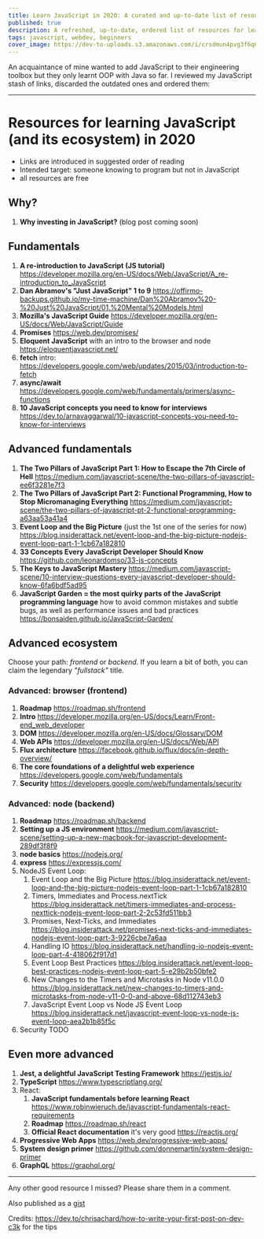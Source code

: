 ```yaml
---
title: Learn JavaScript in 2020: A curated and up-to-date list of resources
published: true
description: A refreshed, up-to-date, ordered list of resources for learning JavaScript in 2020
tags: javascript, webdev, beginners
cover_image: https://dev-to-uploads.s3.amazonaws.com/i/crsdmun4pvg3f6q6n1ul.png
---
```


An acquaintance of mine wanted to add JavaScript to their engineering toolbox but they only learnt OOP with Java so far. I reviewed my JavaScript stash of links, discarded the outdated ones and ordered them:

---

# Resources for learning JavaScript (and its ecosystem) in 2020

-  Links are introduced in suggested order of reading
-  Intended target: someone knowing to program but not in JavaScript
-  all resources are free

## Why?

1. **Why investing in JavaScript?** (blog post coming soon)

## Fundamentals

1. **A re-introduction to JavaScript (JS tutorial)** https://developer.mozilla.org/en-US/docs/Web/JavaScript/A_re-introduction_to_JavaScript
1. **Dan Abramov's "Just JavaScript" 1 to 9** https://offirmo-backups.github.io/my-time-machine/Dan%20Abramov%20-%20Just%20JavaScript/01.%20Mental%20Models.html
1. **Mozilla's JavaScript Guide** https://developer.mozilla.org/en-US/docs/Web/JavaScript/Guide
1. **Promises** https://web.dev/promises/
1. **Eloquent JavaScript** with an intro to the browser and node https://eloquentjavascript.net/
1. **fetch** intro: https://developers.google.com/web/updates/2015/03/introduction-to-fetch
1. **async/await** https://developers.google.com/web/fundamentals/primers/async-functions
1. **10 JavaScript concepts you need to know for interviews** https://dev.to/arnavaggarwal/10-javascript-concepts-you-need-to-know-for-interviews

## Advanced fundamentals

1. **The Two Pillars of JavaScript Part 1: How to Escape the 7th Circle of Hell** https://medium.com/javascript-scene/the-two-pillars-of-javascript-ee6f3281e7f3
1. **The Two Pillars of JavaScript Part 2: Functional Programming, How to Stop Micromanaging Everything** https://medium.com/javascript-scene/the-two-pillars-of-javascript-pt-2-functional-programming-a63aa53a41a4
1. **Event Loop and the Big Picture** (just the 1st one of the series for now) https://blog.insiderattack.net/event-loop-and-the-big-picture-nodejs-event-loop-part-1-1cb67a182810
1. **33 Concepts Every JavaScript Developer Should Know** https://github.com/leonardomso/33-js-concepts
1. **The Keys to JavaScript Mastery** https://medium.com/javascript-scene/10-interview-questions-every-javascript-developer-should-know-6fa6bdf5ad95
1. **JavaScript Garden = the most quirky parts of the JavaScript programming language** how to avoid common mistakes and subtle bugs, as well as performance issues and bad practices https://bonsaiden.github.io/JavaScript-Garden/

## Advanced ecosystem

Choose your path: _frontend_ or _backend_. If you learn a bit of both, you can claim the legendary _"fullstack"_ title.

### Advanced: browser (frontend)

1. **Roadmap** https://roadmap.sh/frontend
1. **Intro** https://developer.mozilla.org/en-US/docs/Learn/Front-end_web_developer
1. **DOM** https://developer.mozilla.org/en-US/docs/Glossary/DOM
1. **Web APIs** https://developer.mozilla.org/en-US/docs/Web/API
1. **Flux architecture** https://facebook.github.io/flux/docs/in-depth-overview/
1. **The core foundations of a delightful web experience** https://developers.google.com/web/fundamentals
1. **Security** https://developers.google.com/web/fundamentals/security

### Advanced: node (backend)

1. **Roadmap** https://roadmap.sh/backend
1. **Setting up a JS environment** https://medium.com/javascript-scene/setting-up-a-new-macbook-for-javascript-development-289df3f8f9
1. **node basics** https://nodejs.org/
1. **express** https://expressjs.com/
1. NodeJS Event Loop:
   1. Event Loop and the Big Picture https://blog.insiderattack.net/event-loop-and-the-big-picture-nodejs-event-loop-part-1-1cb67a182810
   1. Timers, Immediates and Process.nextTick https://blog.insiderattack.net/timers-immediates-and-process-nexttick-nodejs-event-loop-part-2-2c53fd511bb3
   1. Promises, Next-Ticks, and Immediates https://blog.insiderattack.net/promises-next-ticks-and-immediates-nodejs-event-loop-part-3-9226cbe7a6aa
   1. Handling IO https://blog.insiderattack.net/handling-io-nodejs-event-loop-part-4-418062f917d1
   1. Event Loop Best Practices https://blog.insiderattack.net/event-loop-best-practices-nodejs-event-loop-part-5-e29b2b50bfe2
   1. New Changes to the Timers and Microtasks in Node v11.0.0 https://blog.insiderattack.net/new-changes-to-timers-and-microtasks-from-node-v11-0-0-and-above-68d112743eb3
   1. JavaScript Event Loop vs Node JS Event Loop https://blog.insiderattack.net/javascript-event-loop-vs-node-js-event-loop-aea2b1b85f5c
1. Security TODO

## Even more advanced

1. **Jest, a delightful JavaScript Testing Framework** https://jestjs.io/
1. **TypeScript** https://www.typescriptlang.org/
1. React:
   1. **JavaScript fundamentals before learning React** https://www.robinwieruch.de/javascript-fundamentals-react-requirements
   1. **Roadmap** https://roadmap.sh/react
   1. **Official React documentation** it's very good https://reactjs.org/
1. **Progressive Web Apps** https://web.dev/progressive-web-apps/
1. **System design primer** https://github.com/donnemartin/system-design-primer
1. **GraphQL** https://graphql.org/

---

Any other good resource I missed? Please share them in a comment.

Also published as a [gist](https://gist.github.com/Offirmo/fac3c3064b4c239f874e39bb8933a71c)

Credits: https://dev.to/chrisachard/how-to-write-your-first-post-on-dev-c3k for the tips
